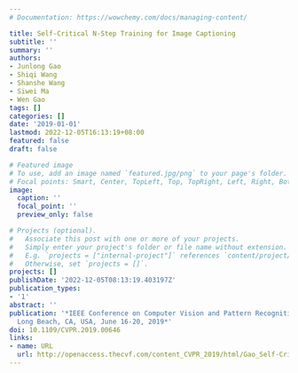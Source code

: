 ```yaml
---
# Documentation: https://wowchemy.com/docs/managing-content/

title: Self-Critical N-Step Training for Image Captioning
subtitle: ''
summary: ''
authors:
- Junlong Gao
- Shiqi Wang
- Shanshe Wang
- Siwei Ma
- Wen Gao
tags: []
categories: []
date: '2019-01-01'
lastmod: 2022-12-05T16:13:19+08:00
featured: false
draft: false

# Featured image
# To use, add an image named `featured.jpg/png` to your page's folder.
# Focal points: Smart, Center, TopLeft, Top, TopRight, Left, Right, BottomLeft, Bottom, BottomRight.
image:
  caption: ''
  focal_point: ''
  preview_only: false

# Projects (optional).
#   Associate this post with one or more of your projects.
#   Simply enter your project's folder or file name without extension.
#   E.g. `projects = ["internal-project"]` references `content/project/deep-learning/index.md`.
#   Otherwise, set `projects = []`.
projects: []
publishDate: '2022-12-05T08:13:19.403197Z'
publication_types:
- '1'
abstract: ''
publication: '*IEEE Conference on Computer Vision and Pattern Recognition, CVPR 2019,
  Long Beach, CA, USA, June 16-20, 2019*'
doi: 10.1109/CVPR.2019.00646
links:
- name: URL
  url: http://openaccess.thecvf.com/content_CVPR_2019/html/Gao_Self-Critical_N-Step_Training_for_Image_Captioning_CVPR_2019_paper.html
---
```

